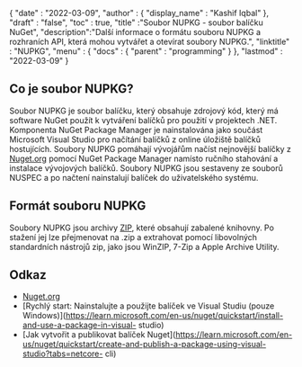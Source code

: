 {
  "date" : "2022-03-09",
  "author" : {
    "display_name" : "Kashif Iqbal"
},
  "draft" : "false",
  "toc" : true,
  "title" :"Soubor NUPKG - soubor balíčku NuGet",
  "description":"Další informace o formátu souboru NUPKG a rozhraních API, která mohou vytvářet a otevírat soubory NUPKG.",
  "linktitle" : "NUPKG",
  "menu" : {
    "docs" : {
      "parent" : "programming"
}
},
  "lastmod" : "2022-03-09"
}

## Co je soubor NUPKG?

Soubor NUPKG je soubor balíčku, který obsahuje zdrojový kód, který má software NuGet použít k vytváření balíčků pro použití v projektech .NET. Komponenta NuGet Package Manager je nainstalována jako součást Microsoft Visual Studio pro načítání balíčků z online úložiště balíčků hostujících. Soubory NUPKG pomáhají vývojářům načíst nejnovější balíčky z [Nuget.org](https://nuget.org) pomocí NuGet Package Manager namísto ručního stahování a instalace vývojových balíčků. Soubory NUPKG jsou sestaveny ze souborů NUSPEC a po načtení nainstalují balíček do uživatelského systému.

## Formát souboru NUPKG

Soubory NUPKG jsou archivy [ZIP](/cs/compression/zip/), které obsahují zabalené knihovny. Po stažení jej lze přejmenovat na .zip a extrahovat pomocí libovolných standardních nástrojů zip, jako jsou WinZIP, 7-Zip a Apple Archive Utility.

## Odkaz

* [Nuget.org](https://nuget.org)
* [Rychlý start: Nainstalujte a použijte balíček ve Visual Studiu (pouze Windows)](https://learn.microsoft.com/en-us/nuget/quickstart/install-and-use-a-package-in-visual- studio)
* [Jak vytvořit a publikovat balíček Nuget](https://learn.microsoft.com/en-us/nuget/quickstart/create-and-publish-a-package-using-visual-studio?tabs=netcore- cli)

